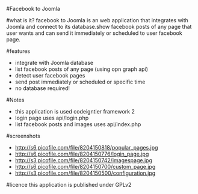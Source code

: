#Facebook to Joomla

#what is it?
facebook to Joomla is an web application that integrates with Joomla and connect to its database.show facebook posts of any page that user wants and can send it immediately or scheduled to user facebook page.

#features
* integrate with Joomla database
* list facebook posts of any page (using opn graph api)
* detect user facebook pages
* send post immediately or scheduled or specific time
* no database required!

#Notes
* this application is used codeigntier framework 2
* login page uses api/login.php 
* list facebook posts and images uses api/index.php

#screenshots
* http://s6.picofile.com/file/8204150818/popular_pages.jpg
* http://s6.picofile.com/file/8204150776/login_page.jpg
* http://s3.picofile.com/file/8204150742/imagespage.jpg
* http://s6.picofile.com/file/8204150700/custom_page.jpg
* http://s3.picofile.com/file/8204150500/configuration.jpg

#licence
this application is published under GPLv2
